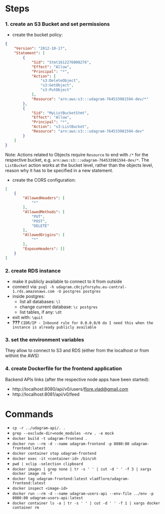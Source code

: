 # Steps
### 1. create an S3 Bucket and set permissions
* create the bucket policy:
```json
{
    "Version": "2012-10-17",
    "Statement": [
        {
            "Sid": "Stmt1612276008276",
            "Effect": "Allow",
            "Principal": "*",
            "Action": [
                "s3:DeleteObject",
                "s3:GetObject",
                "s3:PutObject"
            ],
            "Resource": "arn:aws:s3:::udagram-764533981594-dev/*"
        },
        {
            "Sid": "MyListBucketStmt",
            "Effect": "Allow",
            "Principal": "*",
            "Action": "s3:ListBucket",
            "Resource": "arn:aws:s3:::udagram-764533981594-dev"
        }
    ]
}
```
Note: Actions related to Objects require `Resource` to end with `/*` for the respective bucket, e.g. `arn:aws:s3:::udagram-764533981594-dev/*`. The `ListBucket` action works at the bucket level, rather than the objects level, reason why it has to be specified in a new statement.

* create the CORS configuration:
```json
[
    {
        "AllowedHeaders": [
            "*"
        ],
        "AllowedMethods": [
            "PUT",
            "POST",
            "DELETE"
        ],
        "AllowedOrigins": [
            "*"
        ],
        "ExposeHeaders": []
    }
]
```

### 2. create RDS instance
* make it publicly available to connect to it from outside
* connect via: `psql -h udagram.c0cjyfnrsyhu.eu-central-1.rds.amazonaws.com -U postgres postgres`
* inside postgres:
  * list all databases: `\l`
  * change current database: `\c postgres`
  * list tables, if any: `\dt`
* exit with: `\quit`
* **???** `CIDR/IP - Inbound rule for 0.0.0.0/0 do I need this when the instance is already publicly available`

### 3. set the environment variables
They allow to connect to S3 and RDS (either from the localhost or from withint the AWS)

### 4. create Dockerfile for the frontend application

Backend APIs links (after the respective node apps have been started):
* http://localhost:8080/api/v0/users/flore.vlad@gmail.com
* http://localhost:8081/api/v0/feed

# Commands
* `cp -r ../udagram-api/. .`
* `grep --exclude-dir=node_modules -nrw . -e mock`
* `docker build -t udagram-frontend .`
* `docker run --rm -d --name udagram-frontend -p 8080:80 udagram-frontend:latest`
* `docker container stop udagram-frontend`
* `docker exec -it <container-id> /bin/sh`
* `pwd | xclip -selection clipboard`
* `docker images | grep none | tr -s ' ' | cut -d ' ' -f 3 | xargs docker image rm -f`
* `docker tag udagram-frontend:latest vladflore/udagram-frontend:latest`
* `docker inspect <image-id>`
* `docker run --rm -d --name udagram-users-api --env-file ../env -p 8080:80 udagram-users-api:latest`
* `docker container ls -a | tr -s ' ' | cut -d ' ' -f 1 | xargs docker container rm`